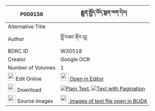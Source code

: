 |P009156|རྒྱུན་སྤྱོད་བོད་སྨན་ལག་དེབ། 
| --- | --- 
|Alternative Title |
|Author| བློ་བཟང་ནོར་བུ།
|BDRC ID | W30518
|Creator | Google OCR
|Number of Volumes| 1
|<img width="25" src="https://img.icons8.com/color/25/000000/edit-property.png">Edit Online| [<img width="25" src="https://avatars.githubusercontent.com/u/45091458?s=200&v=4"> Open in Editor](http://editor.openpecha.org/P009156)
|<img width="25" src="https://img.icons8.com/fluent/48/000000/download-2.png"/>  Download | [![](https://img.icons8.com/color/20/000000/txt.png)Plain Text](https://github.com/Openpecha/P009156/releases/download/v1/gyun_cho_bo_men_lakdeb_plain_P009156.zip), [![](https://img.icons8.com/color/20/000000/txt.png)Text with Pagination](https://github.com/Openpecha/P009156/releases/download/v1/gyun_cho_bo_men_lakdeb_pages_P009156.zip)
|<img width="25" src="https://img.icons8.com/plasticine/100/000000/pictures-folder.png"/>  Source Images | [<img width="25" src="https://library.bdrc.io/icons/BUDA-small.svg"> Images of text file open in BUDA](https://library.bdrc.io/show/bdr:W30518)